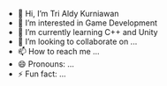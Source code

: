 - 👋 Hi, I’m Tri Aldy Kurniawan
- 👀 I’m interested in Game Development
- 🌱 I’m currently learning C++ and Unity
- 💞️ I’m looking to collaborate on ...
- 📫 How to reach me ...
- 😄 Pronouns: ...
- ⚡ Fun fact: ...

<!---
trialdyk/trialdyk is a ✨ special ✨ repository because its `README.md` (this file) appears on your GitHub profile.
You can click the Preview link to take a look at your changes.
--->
